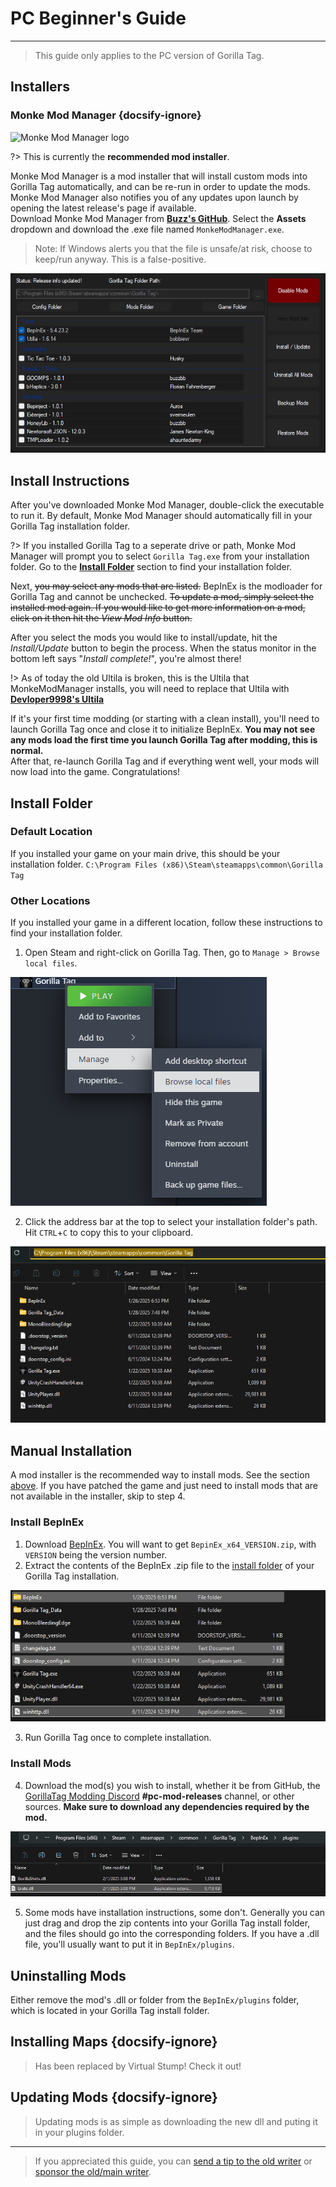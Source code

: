 # PC Beginner's Guide
---
>
> This guide only applies to the PC version of Gorilla Tag.  
>

<!-- <div class="horizontal bordered" data-ea-publisher="gorillatagmodding-burrito-software" data-ea-type="image" data-ea-manual="true" id="pc-mod-guide"></div> -->
<!-- Guide Page Ad -->
<ins class="adsbygoogle"
     style="display:block"
     data-ad-client="ca-pub-1965221367974935"
     data-ad-slot="2604239380"
     data-ad-format="auto"
     data-full-width-responsive="true"></ins>

## Installers

### Monke Mod Manager {docsify-ignore}

![Monke Mod Manager logo](/docs/files/mmmlogo.png)

?> This is currently the **recommended mod installer**.

Monke Mod Manager is a mod installer that will install custom mods into Gorilla Tag automatically, and can be re-run in order to update the mods. Monke Mod Manager also notifies you of any updates upon launch by opening the latest release's page if available.  
Download Monke Mod Manager from [**Buzz's GitHub**](https://github.com/BzzzThe18th/MonkeModManager/releases/latest). Select the **Assets** dropdown and download the .exe file named `MonkeModManager.exe`.

> Note: If Windows alerts you that the file is unsafe/at risk, choose to keep/run anyway. This is a false-positive.

![Preview](/docs/files/mmmpreview.png)

## Install Instructions

After you've downloaded Monke Mod Manager, double-click the executable to run it.
By default, Monke Mod Manager should automatically fill in your Gorilla Tag installation folder.  

?> If you installed Gorilla Tag to a seperate drive or path, Monke Mod Manager will prompt you to select `Gorilla Tag.exe` from your installation folder.
Go to the [**Install Folder**](#install-folder) section to find your installation folder.

Next, ~~you may select any mods that are listed.~~ BepInEx is the modloader for Gorilla Tag and cannot be unchecked. ~~To update a mod, simply select the installed mod again. If you would like to get more information on a mod, click on it then hit the *View Mod Info* button.~~

After you select the mods you would like to install/update, hit the *Install/Update* button to begin the process. When the status monitor in the bottom left says "*Install complete!*", you're almost there! 


!> As of today the old Ultila is broken, this is the Ultila that MonkeModManager installs, you will need to replace that Ultila with [**Devloper9998's Ultila**](https://github.com/developer9998/Utilla)

If it's your first time modding (or starting with a clean install), you'll need to launch Gorilla Tag once and close it to initialize BepInEx. **You may not see any mods load the first time you launch Gorilla Tag after modding, this is normal.**  
After that, re-launch Gorilla Tag and if everything went well, your mods will now load into the game. Congratulations!

## Install Folder

### Default Location

If you installed your game on your main drive, this should be your installation folder.
`C:\Program Files (x86)\Steam\steamapps\common\Gorilla Tag`

### Other Locations

If you installed your game in a different location, follow these instructions to find your installation folder.

1. Open Steam and right-click on Gorilla Tag. Then, go to `Manage > Browse local files`.  

![Right-click Menu Preview](/docs/files/localfilescontext.png)

2. Click the address bar at the top to select your installation folder's path. Hit `CTRL`+`C` to copy this to your clipboard.  

![Copy Folder Path Preview](/docs/files/copyfolderpath.png)

## Manual Installation
A mod installer is the recommended way to install mods. See the section [above](#installers). If you have patched the game and just need to install mods that are not available in the installer, skip to step 4.

### Install BepInEx

1. Download [BepInEx](https://github.com/BepInEx/BepInEx/releases/latest). You will want to get `BepinEx_x64_VERSION.zip`, with `VERSION` being the version number.
2. Extract the contents of the BepInEx .zip file to the [install folder](#install-folder) of your Gorilla Tag installation.  

![BepInEx Folder Preview](/docs/files/bepinexfolder.png)

3. Run Gorilla Tag once to complete installation.

### Install Mods

4. Download the mod(s) you wish to install, whether it be from GitHub, the [GorillaTag Modding Discord](https://discord.gg/b2MhDBAzTv) **#pc-mod-releases** channel, or other sources. **Make sure to download any dependencies required by the mod.**  

![Plugins Folder Preview](/docs/files/pluginsfolder.png)

5. Some mods have installation instructions, some don't. Generally you can just drag and drop the zip contents into your Gorilla Tag install folder, and the files should go into the corresponding folders. If you have a .dll file, you'll usually want to put it in `BepInEx/plugins`.

## Uninstalling Mods

Either remove the mod's .dll or folder from the `BepInEx/plugins` folder, which is located in your Gorilla Tag install folder.

## Installing Maps {docsify-ignore}

> Has been replaced by Virtual Stump! Check it out!

## Updating Mods {docsify-ignore}

> Updating mods is as simple as downloading the new dll and puting it in your plugins folder.

---

> If you appreciated this guide, you can [send a tip to the old writer](https://streamelements.com/burritosoft/tip) or [sponsor the old/main writer](https://github.com/sponsors/burritosoftware).
